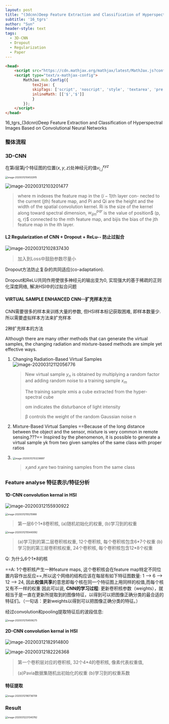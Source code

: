 ```yaml
---
layout: post
title: "(3dcnn)Deep Feature Extraction and Classification of Hyperspectral Images Based on Convolutional Neural Networks"
subtitle: '16_tgrs'
author: "Sun"
header-style: text
tags:
  - 3D-CNN
  - Dropout
  - Regularization
  - Paper
---
```


```html
<head>
    <script src="https://cdn.mathjax.org/mathjax/latest/MathJax.js?config=TeX-AMS-MML_HTMLorMML" type="text/javascript"></script>
    <script type="text/x-mathjax-config">
        MathJax.Hub.Config({
            tex2jax: {
            skipTags: ['script', 'noscript', 'style', 'textarea', 'pre'],
            inlineMath: [['$','$']]
            }
        });
    </script>
</head>
```

16_tgrs_(3dcnn)Deep Feature Extraction and Classification of Hyperspectral Images Based on Convolutional Neural Networks

### 整体流程

### 3D-CNN

在第$i$层第$j$个特征图的位置$(x,y,z)$处神经元的值$v_{i,j}^{xyz}$

<img src="/img/in-post/20_03/image-20200312104532915.png" alt="image-20200312104532915" style="zoom:50%;" />

![image-20200312103201477](/img/in-post/20_03/image-20200312103201477.png)

> where m indexes the feature map in the $(i − 1)$th layer con- nected to the current (jth) feature map, and Pi and Qi are the height and the width of the spatial convolution kernel. Ri is the size of the kernel along toward spectral dimension, $w^{pqr}_{ijm}$ is the value of position$ (p, q, r)$ connected to the mth feature map, and bijis the bias of the jth feature map in the ith layer.

#### L2 Regularization of CNN + Dropout + ReLu-- 防止过拟合

![image-20200312102837430](/img/in-post/20_03/image-20200312102837430.png)

> 加入到Loss中鼓励参数尽量小

Dropout方法防止复杂的共同适应(co-adaptation).

Dropout和ReLU共同作用使很多神经元的输出变为0, 实现强大的基于稀疏的正则化深度网络, 解决HSI中的过拟合问题

#### VIRTUAL SAMPLE ENHANCED CNN--扩充样本方法

CNN需要很多的样本来训练大量的参数, 但HSI样本标记获取困难, 即样本数量少. 所以需要虚拟样本方法来扩充样本

2种扩充样本的方法

Although there are many other methods that can generate the virtual samples, the changing radiation and mixture-based methods are simple yet effective ways.

1. Changing Radiation-Based Virtual Samples
   ![image-20200312112056776](/img/in-post/20_03/image-20200312112056776.png)

   > New virtual sample $y_n$ is obtained by multiplying a random factor and adding random noise to a training sample $x_m$
   >
   > The training sample xmis a cube extracted from the hyper- spectral cube
   >
   > αm indicates the disturbance of light intensity
   >
   > β controls the weight of the random Gaussian noise n

2. Mixture-Based Virtual Samples
   ==Because of the long distance between the object and the sensor, mixture is very common in remote sensing.???== Inspired by the phenomenon, it is possible to generate a virtual sample yk from two given samples of the same class with proper ratios

3. <img src="/img/in-post/20_03/image-20200312153238697.png" alt="image-20200312153238697" style="zoom:50%;" />

   > $x_i$and $x_j$are two training samples from the same class

### Feature analyse 特征表示/特征分析 

#### 1D-CNN convolution kernal in HSI

![image-20200312155930922](/img/in-post/20_03/image-20200312155930922.png)



<img src="/img/in-post/20_03/image-20200312155215988.png" alt="image-20200312155215988" style="zoom:50%;" />

> 第一层6个1*8卷积核, (a)随机初始化的权重, (b)学习到的权重



<img src="/img/in-post/20_03/image-20200312155440092.png" alt="image-20200312155440092" style="zoom:50%;" />

> (a)学习到的第二层卷积核权重,  12个卷积核, 每个卷积核包含6\*7个权重
> (b)学习到的第三层卷积核权重, 24个卷积核, 每个卷积核包含12\*8个权重

Q: 为什么6个1*8的核

==A: 1个卷积核产生一种feature maps, 这个卷积核会在feature map特定不同位置内容作出反应==,所以这个网络的结构应该在每层有如下特征图数量: 1 --> 6 --> 12 --> 24, 因此**权值共享**的意思即每个核在同一个特征图上用同样的权值,而每个核又有不一样的权重
因此可以说, **CNN的学习过程**:  更新卷积核参数（weights），就相当于是一直在更新所提取到的图像特征，以得到可以把图像正确分类的最合适的特征们。（一句话：更新weights以得到可以把图像正确分类的特征。） 

经过convolution和pooling提取特征后的波段信息:

<img src="/img/in-post/20_03/image-20200312154506275.png" alt="image-20200312154506275" style="zoom:50%;" />

#### 2D-CNN convolution kernal in HSI

![image-20200312182914800](/img/in-post/20_03/image-20200312182914800.png)

![image-20200312182226368](/img/in-post/20_03/image-20200312182226368.png)

> 第一个卷积层对应的卷积核, 32个4*4的卷积核, 像素代表权重值, 
>
> (a)Pavia数据集随机出初始化的权重 
> (b)学习到的权重系数

#### 特征提取

<img src="/img/in-post/20_03/image-20200312190736709.png" alt="image-20200312190736709" style="zoom:50%;" />

### Result

<img src="/img/in-post/20_03/image-20200312231340782.png" alt="image-20200312231340782" style="zoom: 50%;" />